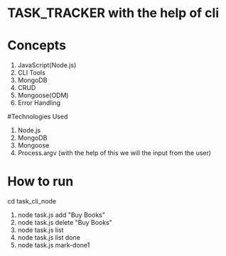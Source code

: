 # TASK_TRACKER with the help of cli

# Concepts
1. JavaScript(Node.js)
2. CLI Tools
3. MongoDB
4. CRUD
5. Mongoose(ODM)
6. Error Handling

#Technologies Used
1. Node.js
2. MongoDB
3. Mongoose
4. Process.argv (with the help of this we will the input from the user)

# How to run
cd task_cli_node
1. node task.js add "Buy Books"
2. node task.js delete "Buy Books"
3. node task.js list
4. node task.js list done
5. node task.js mark-done1
